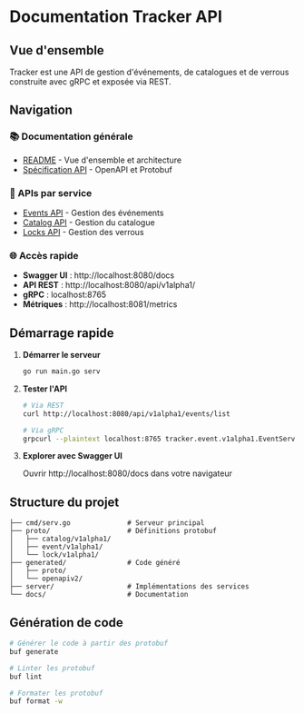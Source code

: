 # Documentation Tracker API

## Vue d'ensemble

Tracker est une API de gestion d'événements, de catalogues et de verrous construite avec gRPC et exposée via REST.

## Navigation

### 📚 Documentation générale
- [README](./README.md) - Vue d'ensemble et architecture
- [Spécification API](./api-specification.md) - OpenAPI et Protobuf

### 🔧 APIs par service  
- [Events API](./events.md) - Gestion des événements
- [Catalog API](./catalog.md) - Gestion du catalogue
- [Locks API](./locks.md) - Gestion des verrous

### 🌐 Accès rapide
- **Swagger UI** : http://localhost:8080/docs
- **API REST** : http://localhost:8080/api/v1alpha1/
- **gRPC** : localhost:8765
- **Métriques** : http://localhost:8081/metrics

## Démarrage rapide

1. **Démarrer le serveur**
   ```bash
   go run main.go serv
   ```

2. **Tester l'API**
   ```bash
   # Via REST
   curl http://localhost:8080/api/v1alpha1/events/list
   
   # Via gRPC  
   grpcurl --plaintext localhost:8765 tracker.event.v1alpha1.EventService/ListEvents
   ```

3. **Explorer avec Swagger UI**
   
   Ouvrir http://localhost:8080/docs dans votre navigateur

## Structure du projet

```
├── cmd/serv.go              # Serveur principal
├── proto/                   # Définitions protobuf
│   ├── catalog/v1alpha1/
│   ├── event/v1alpha1/
│   └── lock/v1alpha1/
├── generated/               # Code généré
│   ├── proto/
│   └── openapiv2/
├── server/                  # Implémentations des services
└── docs/                    # Documentation
```

## Génération de code

```bash
# Générer le code à partir des protobuf
buf generate

# Linter les protobuf
buf lint

# Formater les protobuf  
buf format -w
```
